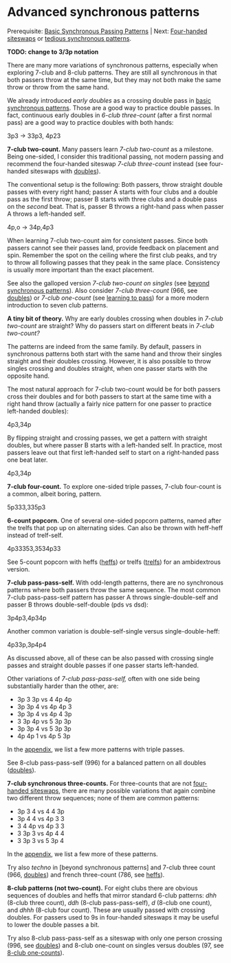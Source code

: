 # Advanced synchronous patterns

Prerequisite: [Basic Synchronous Passing Patterns]() | Next: [Four-handed siteswaps]() or [tedious synchronous patterns]().

**TODO: change to 3/3p notation**

There are many more variations of synchronous patterns, especially when exploring 7-club and 8-club patterns. They are still all synchronous in that both passers throw at the same time, but they may not both make the same throw or throw from the same hand.

We already introduced *early doubles* as a crossing double pass in [basic synchronous patterns](). Those are a good way to practice double passes. In fact, continuous early doubles in *6-club three-count* (after a first normal pass) are a good way to practice doubles with both hands:

<sync>3p3 -> 33p3, 4p23</sync>

<!-- psspsspsspsspss
psdfsdfsdfsdfsd -->

**7-club two-count.** Many passers learn *7-club two-count* as a milestone. Being one-sided, I consider this traditional passing, not modern passing and recommend the four-handed siteswap *7-club three-count* instead (see four-handed siteswaps with [doubles]()).

The conventional setup is the following: Both passers, throw straight double passes with every right hand; passer A starts with four clubs and a double pass as the first throw; passer B starts with three clubs and a double pass on the *second* beat. That is, passer B throws a right-hand pass when passer A throws a left-handed self.

<sync style='{"flipStraightCrossing": true}'>4p,o -> 34p,4p3</sync>

<!-- //TODO the x notation is not great, since it's just the pattern flipped, not an individual decision about one pass

dxsdxsdxsdxsdxs 
-dxsdxsdxsdxsdx -->

When learning 7-club two-count aim for consistent passes. Since both passers cannot see their passes land, provide feedback on placement and spin. Remember the spot on the ceiling where the first club peaks, and try to throw all following passes that they peak in the same place. Consistency is usually more important than the exact placement. 

<crossreference>See also the galloped version *7-club two-count on singles* (see [beyond synchronous patterns]()). Also consider *7-club three-count* (966, see [doubles]()) or *7-club one-count* (see [learning to pass]()) for a more modern introduction to seven club patterns.</crossreference>


**A tiny bit of theory.** Why are early doubles crossing when doubles in *7-club two-count* are straight? Why do passers start on different beats in *7-club two-count?* 

The patterns are indeed from the same family. By default, passers in synchronous patterns both start with the same hand and throw their singles straight and their doubles crossing. However, it is also possible to throw singles crossing and doubles straight, when one passer starts with the opposite hand.

The most natural approach for 7-club two-count would be for both passers cross their doubles and for both passers to start at the same time with a right hand throw (actually a fairly nice pattern for one passer to practice left-handed doubles):

<sync style='{"flipStraightCrossing": false}'>4p3,34p</sync>

<!-- dsdsdsdsds
sdsdsdsdsd -->

By flipping straight and crossing passes, we get a pattern with straight doubles, but where passer B starts with a left-handed self. In practice, most passers leave out that first left-handed self to start on a right-handed pass one beat later.

<sync style='{"flipStraightCrossing": true}'>4p3,34p</sync>
<!-- dxsdxsdxsdxsdxs
sdxsdxsdxsdxsdx -->

**7-club four-count.** To explore one-sided triple passes, 7-club four-count is a common, albeit boring, pattern.

<sync>5p333,335p3</sync>


<!-- rsssrsssrsssrsss
ssrsssrsssrsssrs -->

**6-count popcorn.** One of several one-sided popcorn patterns, named after the trelfs that pop up on alternating sides. Can also be thrown with heff-heff instead of trelf-self.

<sync style='{"flipStraightCrossing": true}'>4p33353,3534p33</sync>
<!-- dssstsdssstsdsssts
tsdssstsdssstsdsss -->

<crossreference>See 5-count popcorn with heffs ([heffs]()) or trelfs ([trelfs]()) for an ambidextrous version.</crossreference>


**7-club pass-pass-self.** With odd-length patterns, there are no synchronous patterns where both passers throw the same sequence. The most common 7-club pass-pass-self pattern has passer A throws single-double-self and passer B throws double-self-double (pds vs dsd):

<sync>3p4p3,4p34p</sync>

<!-- pdspdspds
dsddsddsd -->

Another common variation is double-self-single versus single-double-heff:

<sync>4p33p,3p4p4</sync>
<!-- dspdspdsp
pdhpdhpdh -->

As discussed above, all of these can be also passed with crossing single passes and straight double passes if one passer starts left-handed.

Other variations of *7-club pass-pass-self,* often with one side being substantially harder than the other, are:

* 3p 3 3p vs 4 4p 4p
* 3p 3p 4 vs 4p 4p 3
* 3p 3p 4 vs 4p 4 3p
* 3 3p 4p vs 5 3p 3p
* 3p 3p 4 vs 5 3p 3p
* 4p 4p 1 vs 4p 5 3p

In the [appendix](), we list a few more patterns with triple passes.

<crossreference>See 8-club pass-pass-self (996) for a balanced pattern on all doubles ([doubles]()).</crossreference>


**7-club synchronous three-counts.** For three-counts that are not [four-handed siteswaps](4c-4hsw-doubles.md), there are many possible variations that again combine two different throw sequences; none of them are common patterns:

* 3p 3 4 vs 4 4 3p
* 3p 4 4 vs 4p 3 3
* 3 4 4p vs 4p 3 3 
* 3 3p 3 vs 4p 4 4
* 3 3p 3 vs 5 3p 4

In the [appendix](), we list a few more of these patterns.

<crossreference>Try also *techno* in [beyond synchronous patterns] and 7-club three count (966, [doubles]()) and french three-count (786, see [heffs]()).</crossreference>


**8-club patterns (not two-count).** For eight clubs there are obvious sequences of doubles and heffs that mirror standard 6-club patterns: *dhh* (8-club three count), *ddh* (8-club pass-pass-self), *d* (8-club one count), and *dhhh* (8-club four count). These are usually passed with crossing doubles. For passers used to 9s in four-handed siteswaps it may be useful to lower the double passes a bit.

<crossreference>Try also 8-club pass-pass-self as a siteswap with only one person crossing (996, see [doubles]()) and 8-club one-count on singles versus doubles (97, see [8-club one-counts]()).</crossreference>


